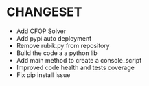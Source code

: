 CHANGESET
=========
* Add CFOP Solver
* Add pypi auto deployment
* Remove rubik.py from repository
* Build the code a a python lib
* Add main method to create a console_script
* Improved code health and tests coverage
* Fix pip install issue
